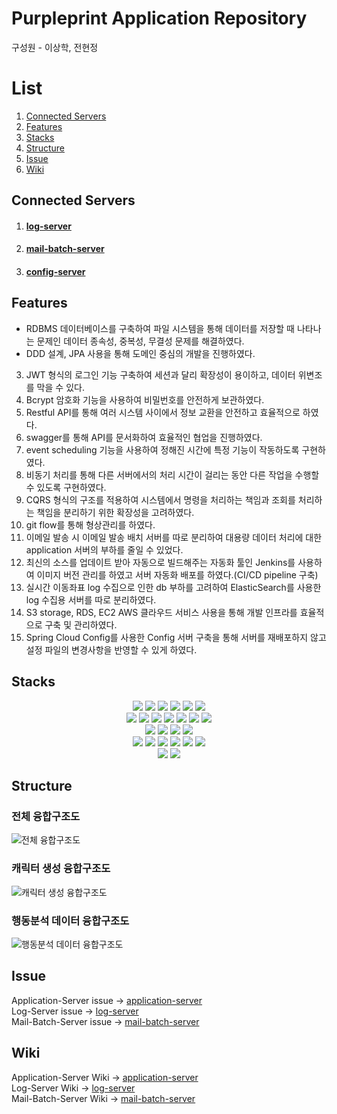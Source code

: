 <h1>Purpleprint Application Repository</h1>
<p>구성원 - 이상학, 전현정</p>

# List
1. [Connected Servers](#connected-servers)
2. [Features](#features)
3. [Stacks](#stacks)
4. [Structure](#structure)
5. [Issue](#issue)
6. [Wiki](#wiki)

## Connected Servers
1. <h4><a href="https://github.com/Purple-Print/log-server">log-server</a></h4>
2. <h4><a href="https://github.com/Purple-Print/PurplePrintMailBatchServer">mail-batch-server</a></h4>
3. <h4><a href="https://github.com/Purple-Print/purpleprintConfig">config-server</a></h4>

## Features

+ RDBMS 데이터베이스를 구축하여 파일 시스템을 통해 데이터를 저장할 때 나타나는 문제인 데이터 종속성, 중복성, 무결성 문제를 해결하였다.
+ DDD 설계, JPA 사용을 통해 도메인 중심의 개발을 진행하였다.
3. JWT 형식의 로그인 기능 구축하여 세션과 달리 확장성이 용이하고, 데이터 위변조를 막을 수 있다.
4. Bcrypt 암호화 기능을 사용하여 비밀번호를 안전하게 보관하였다.
5. Restful API를 통해 여러 시스템 사이에서 정보 교환을 안전하고 효율적으로 하였다.
6. swagger를 통해 API를 문서화하여 효율적인 협업을 진행하였다.
7. event scheduling 기능을 사용하여 정해진 시간에 특정 기능이 작동하도록 구현하였다.
8. 비동기 처리를 통해 다른 서버에서의 처리 시간이 걸리는 동안 다른 작업을 수행할 수 있도록 구현하였다.
9. CQRS 형식의 구조를 적용하여 시스템에서 명령을 처리하는 책임과 조회를 처리하는 책임을 분리하기 위한 확장성을 고려하였다.
10. git flow를 통해 형상관리를 하였다.
11. 이메일 발송 시 이메일 발송 배치 서버를 따로 분리하여 대용량 데이터 처리에 대한 application 서버의 부하를 줄일 수 있었다.
12. 최신의 소스를 업데이트 받아 자동으로 빌드해주는 자동화 툴인 Jenkins를 사용하여 이미지 버전 관리를 하였고 서버 자동화 배포를 하였다.(CI/CD pipeline 구축)
13. 실시간 이동좌표 log 수집으로 인한 db 부하를 고려하여 ElasticSearch를 사용한 log 수집용 서버를 따로 분리하였다.
14. S3 storage, RDS, EC2 AWS 클라우드 서비스 사용을 통해 개발 인프라를 효율적으로 구축 및 관리하였다.
15. Spring Cloud Config를 사용한 Config 서버 구축을 통해 서버를 재배포하지 않고 설정 파일의 변경사항을 반영할 수 있게 하였다.

## Stacks

<div align=center> 
<img src="https://img.shields.io/badge/java-007396?style=for-the-badge&logo=java&logoColor=white">
<img src="https://img.shields.io/badge/spring-6DB33F?style=for-the-badge&logo=spring&logoColor=white">
<img src="https://img.shields.io/badge/Spring Boot-6DB33F?style=for-the-badge&logo=Spring Boot&logoColor=white">
<img src="https://img.shields.io/badge/Spring Security-6DB33F?style=for-the-badge&logo=Spring Security&logoColor=white">
<img src="https://img.shields.io/badge/IntelliJ-000000?style=for-the-badge&logo=IntelliJ IDEA&logoColor=white">
<img src="https://img.shields.io/badge/JPA-6DB33F?style=for-the-badge&logo=JPA&logoColor=white">
<br>

<img src="https://img.shields.io/badge/mysql-4479A1?style=for-the-badge&logo=mysql&logoColor=white"> 
<img src="https://img.shields.io/badge/Elasticsearch-005571?style=for-the-badge&logo=Elasticsearch&logoColor=white">
<img src="https://img.shields.io/badge/Kibana-005571?style=for-the-badge&logo=Kibana&logoColor=white">
<img src="https://img.shields.io/badge/Docker-2496ED?style=for-the-badge&logo=Docker&logoColor=white">
<img src="https://img.shields.io/badge/linux-FCC624?style=for-the-badge&logo=linux&logoColor=black"> 
<img src="https://img.shields.io/badge/Jenkins-D24939?style=for-the-badge&logo=Jenkins&logoColor=white">
<img src="https://img.shields.io/badge/Elastic Beanstalk-005571?style=for-the-badge&logo=Elastic Beanstalk&logoColor=white">
<br>
  
<img src="https://img.shields.io/badge/amazonaws-232F3E?style=for-the-badge&logo=amazonaws&logoColor=white">
<img src="https://img.shields.io/badge/Amazon S3-569A31?style=for-the-badge&logo=Amazon S3&logoColor=white">
<img src="https://img.shields.io/badge/Amazon RDS-527FFF?style=for-the-badge&logo=Amazon RDS&logoColor=white">
<img src="https://img.shields.io/badge/Amazon EC2-FF9900?style=for-the-badge&logo=Amazon EC2&logoColor=white">
<br>
  
<img src="https://img.shields.io/badge/FastAPI-009688?style=for-the-badge&logo=FastAPI&logoColor=white">
<img src="https://img.shields.io/badge/Jupyter-F37626?style=for-the-badge&logo=Jupyter&logoColor=white">
<img src="https://img.shields.io/badge/Unity-569A31?style=for-the-badge&logo=Unity&logoColor=white">
<img src="https://img.shields.io/badge/Photon-F37626?style=for-the-badge&logo=Photon&logoColor=white">
<img src="https://img.shields.io/badge/Scikit Learn-F7931E?style=for-the-badge&logo=scikit-learn&logoColor=white">
<img src="https://img.shields.io/badge/Pandas-150458?style=for-the-badge&logo=pandas&logoColor=white">
<br>
  
<img src="https://img.shields.io/badge/github-181717?style=for-the-badge&logo=github&logoColor=white">
<img src="https://img.shields.io/badge/git-F05032?style=for-the-badge&logo=git&logoColor=white">
<br>
</div>

## Structure
### 전체 융합구조도

![전체 융합구조도](https://user-images.githubusercontent.com/65946607/204196096-114be9ba-a496-43ae-b3c9-ec4aab5b28b1.png)

### 캐릭터 생성 융합구조도

![캐릭터 생성 융합구조도](https://user-images.githubusercontent.com/65946607/204196072-c52422ce-db15-4a17-80f0-60be20515ba9.png)

### 행동분석 데이터 융합구조도

![행동분석 데이터 융합구조도](https://user-images.githubusercontent.com/65946607/204196102-001d60e0-e7a7-4797-b400-b2a2d0a5765e.png)

## Issue

Application-Server issue -> <a href="https://github.com/Purple-Print/network-server/issues">application-server</a></br>
Log-Server issue -> <a href="https://github.com/Purple-Print/log-server/issues">log-server</a></br>
Mail-Batch-Server issue -> <a href="https://github.com/Purple-Print/PurplePrintMailBatchServer/issues">mail-batch-server</a></br>

## Wiki

Application-Server Wiki -> <a href="https://github.com/Purple-Print/network-server/wiki">application-server</a></br>
Log-Server Wiki -> <a href="https://github.com/Purple-Print/log-server/wiki">log-server</a></br>
Mail-Batch-Server Wiki -> <a href="https://github.com/Purple-Print/PurplePrintMailBatchServer/wiki">mail-batch-server</a></br>
